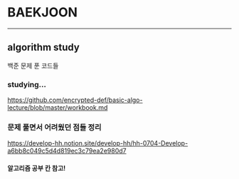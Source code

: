 # BAEKJOON
---
## algorithm study  
백준 문제 푼 코드들
### studying...
https://github.com/encrypted-def/basic-algo-lecture/blob/master/workbook.md
### 문제 풀면서 어려웠던 점들 정리
https://develop-hh.notion.site/develop-hh/hh-0704-Develop-a6bb8c049c5d4d819ec3c79ea2e980d7
#### 알고리즘 공부 칸 참고!
